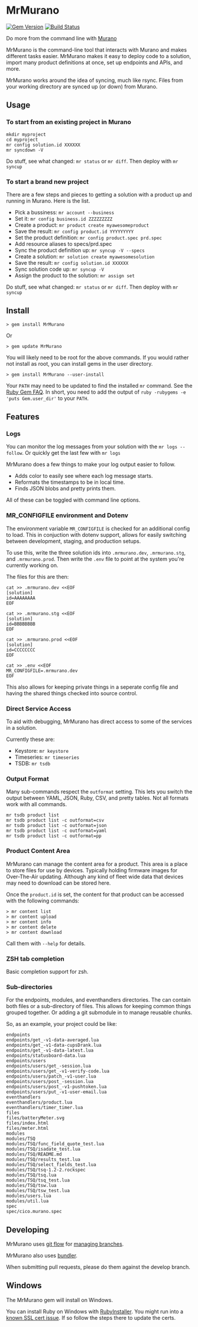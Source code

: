 # MrMurano

[![Gem Version](https://badge.fury.io/rb/MrMurano.svg)](https://badge.fury.io/rb/MrMurano)
[![Build Status](https://travis-ci.org/tadpol/MrMurano.svg?branch=master)](https://travis-ci.org/tadpol/MrMurano)

Do more from the command line with [Murano](https://exosite.com/platform/)

MrMurano is the command-line tool that interacts with Murano and makes different
tasks easier. MrMurano makes it easy to deploy code to a solution, import many
product definitions at once, set up endpoints and APIs, and more.

MrMurano works around the idea of syncing, much like rsync.  Files from your working
directory are synced up (or down) from Murano.

## Usage

### To start from an existing project in Murano
```
mkdir myproject
cd myproject
mr config solution.id XXXXXX
mr syncdown -V
```

Do stuff, see what changed: `mr status` or `mr diff`.
Then deploy with `mr syncup`

### To start a brand new project
There are a few steps and pieces to getting a solution with a product up and
running in Murano. Here is the list.

- Pick a bussiness: `mr account --business`
- Set it: `mr config business.id ZZZZZZZZZ`
- Create a product: `mr product create myawesomeproduct`
- Save the result: `mr config product.id YYYYYYYYY`
- Set the product definition: `mr config product.spec prd.spec`
- Add resource aliases to specs/prd.spec
- Sync the product definition up: `mr syncup -V --specs`
- Create a solution: `mr solution create myawesomesolution`
- Save the result: `mr config solution.id XXXXXX`
- Sync solution code up: `mr syncup -V`
- Assign the product to the solution: `mr assign set`

Do stuff, see what changed: `mr status` or `mr diff`.
Then deploy with `mr syncup`

## Install

```
> gem install MrMurano
```
Or
```
> gem update MrMurano
```

You will likely need to be root for the above commands.  If you would rather not
install as root, you can install gems in the user directory.

```
> gem install MrMurano --user-install
```

Your `PATH` may need to be updated to find the installed `mr` command.  See the
[Ruby Gem FAQ](http://guides.rubygems.org/faqs/#user-install).  In short, you need
to add the output of `ruby -rubygems -e 'puts Gem.user_dir'` to your `PATH`.

## Features

### Logs

You can monitor the log messages from your solution with the `mr logs --follow`.
Or quickly get the last few with `mr logs`

MrMurano does a few things to make your log output easier to follow.
- Adds color to easily see where each log message starts.
- Reformats the timestamps to be in local time.
- Finds JSON blobs and pretty prints them.

All of these can be toggled with command line options.

### MR_CONFIGFILE environment and Dotenv

The environment variable `MR_CONFIGFILE` is checked for an additional config to
load.  This in conjuction with dotenv support, allows for easily switching between
development, staging, and production setups.

To use this, write the three solution ids into `.mrmurano.dev`, `.mrmurano.stg`,
and `.mrmurano.prod`. Then write the `.env` file to point at the system you're
currently working on.

The files for this are then:
```
cat >> .mrmurano.dev <<EOF
[solution]
id=AAAAAAAA
EOF

cat >> .mrmurano.stg <<EOF
[solution]
id=BBBBBBBB
EOF

cat >> .mrmurano.prod <<EOF
[solution]
id=CCCCCCCC
EOF

cat >> .env <<EOF
MR_CONFIGFILE=.mrmurano.dev
EOF
```

This also allows for keeping private things in a seperate config file and having
the shared things checked into source control.

### Direct Service Access

To aid with debugging, MrMurano has direct access to some of the services in a
solution.

Currently these are:
- Keystore: `mr keystore`
- Timeseries: `mr timeseries`
- TSDB: `mr tsdb`

### Output Format

Many sub-commands respect the `outformat` setting.  This lets you switch the output
between YAML, JSON, Ruby, CSV, and pretty tables.  Not all formats work with all
commands.

```
mr tsdb product list
mr tsdb product list -c outformat=csv
mr tsdb product list -c outformat=json
mr tsdb product list -c outformat=yaml
mr tsdb product list -c outformat=pp
```

### Product Content Area

MrMurano can manage the content area for a product.  This area is a place to store
files for use by devices.  Typically holding firmware images for Over-The-Air
updating.  Although any kind of fleet wide data that devices may need to download
can be stored here.

Once the `product.id` is set, the content for that product can be accessed with the
following commands:
```
> mr content list
> mr content upload
> mr content info
> mr content delete
> mr content download
```

Call them with `--help` for details.

### ZSH tab completion

Basic completion support for zsh.

### Sub-directories

For the endpoints, modules, and eventhandlers directories. The can contain both
files or a sub-directory of files.  This allows for keeping common things grouped
together.  Or adding a git submodule in to manage reusable chunks.

So, as an example, your project could be like:
```
endpoints
endpoints/get_-v1-data-averaged.lua
endpoints/get_-v1-data-cupsDrank.lua
endpoints/get_-v1-data-latest.lua
endpoints/statusboard-data.lua
endpoints/users
endpoints/users/get_-session.lua
endpoints/users/get_-v1-verify-code.lua
endpoints/users/patch_-v1-user.lua
endpoints/users/post_-session.lua
endpoints/users/post_-v1-pushtoken.lua
endpoints/users/put_-v1-user-email.lua
eventhandlers
eventhandlers/product.lua
eventhandlers/timer_timer.lua
files
files/batteryMeter.svg
files/index.html
files/meter.html
modules
modules/TSQ
modules/TSQ/func_field_quote_test.lua
modules/TSQ/isadate_test.lua
modules/TSQ/README.md
modules/TSQ/results_test.lua
modules/TSQ/select_fields_test.lua
modules/TSQ/tsq-1.2-2.rockspec
modules/TSQ/tsq.lua
modules/TSQ/tsq_test.lua
modules/TSQ/tsw.lua
modules/TSQ/tsw_test.lua
modules/users.lua
modules/util.lua
spec
spec/cico.murano.spec
```

## Developing

MrMurano uses [git flow](https://github.com/nvie/gitflow#getting-started) for
[managing branches](http://nvie.com/posts/a-successful-git-branching-model/).

MrMurano also uses [bundler](http://bundler.io).

When submitting pull requests, please do them against the develop branch.

## Windows

The MrMurano gem will install on Windows.

You can install Ruby on Windows with [RubyInstaller](http://rubyinstaller.org).
You might run into a [known SSL cert issue](http://guides.rubygems.org/ssl-certificate-update/).
If so follow the steps there to update the certs.


